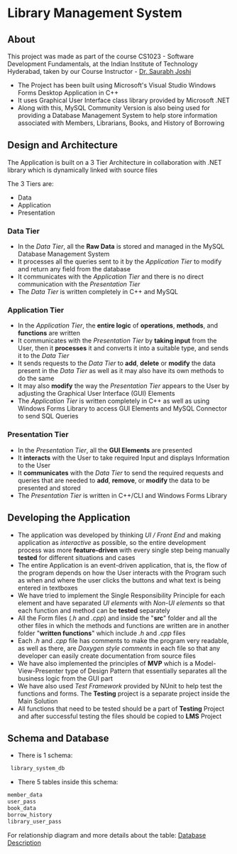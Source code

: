 # Library Management System
## About

This project was made as part of the course CS1023 - Software Development Fundamentals, at the Indian Institute of Technology Hyderabad, taken by our Course Instructor - [Dr. Saurabh Joshi](https://github.com/sbjoshi)

- The Project has been built using Microsoft's Visual Studio Windows Forms Desktop Application in C++
- It uses Graphical User Interface class library provided by Microsoft .NET
- Along with this, MySQL Community Version is also being used for providing a Database Management System to help store information associated with Members, Librarians, Books, and History of Borrowing

## Design and Architecture
The Application is built on a 3 Tier Architecture in collaboration with .NET library which is dynamically linked with source files

The 3 Tiers are:
- Data
- Application
- Presentation

### Data Tier
- In the _Data Tier_, all the **Raw Data** is stored and managed in the MySQL Database Management System
- It processes all the queries sent to it by the _Application Tier_ to modify and return any field from the database
- It communicates with the _Application Tier_ and there is no direct communication with the _Presentation Tier_
- The _Data Tier_ is written completely in C++ and MySQL

### Application Tier
- In the _Application Tier_, the **entire logic** of **operations**, **methods**, and **functions** are written
- It communicates with the _Presentation Tier_ by **taking input** from the User, then it **processes** it and converts it into a suitable type, and sends it to the _Data Tier_ 
- It sends requests to the _Data Tier_ to **add**, **delete** or **modify** the data present in the _Data Tier_ as well as it may also have its own methods to do the same
- It may also **modify** the way the _Presentation Tier_ appears to the User by adjusting the Graphical User Interface (GUI) Elements
- The _Application Tier_ is written completely in C++ as well as using Windows Forms Library to access GUI Elements and MySQL Connector to send SQL Queries

### Presentation Tier
- In the _Presentation Tier_, all the **GUI Elements** are presented
- It **interacts** with the User to take required Input and displays Information to the User
- It **communicates** with the _Data Tier_ to send the required requests and queries that are needed to **add**, **remove**, or **modify** the data to be presented and stored
- The _Presentation Tier_ is written in C++/CLI and Windows Forms Library

## Developing the Application
- The application was developed by thinking _UI / Front End_ and making application as _interactive_ as possible, so the entire development process was more **feature-driven** with every single step being manually **tested** for different situations and cases
- The entire Application is an event-driven application, that is, the flow of the program depends on how the User interacts with the Program such as when and where the user clicks the buttons and what text is being entered in textboxes
- We have tried to implement the Single Responsibility Principle for each element and have separated _UI elements_ with _Non-UI elements_ so that each function and method can be **tested** separately
- All the Form files (_.h_ and _.cpp_) and inside the "**src**" folder and all the other files in which the methods and functions are written are in another folder "**written functions**" which include _.h_ and _.cpp_ files
- Each _.h_ and _.cpp_ file has comments to make the program very readable, as well as there, are _Doxygen style comments_ in each file so that any developer can easily create documentation from source files
- We have also implemented the principles of **MVP** which is a Model-View-Presenter type of Design Pattern that essentially separates all the business logic from the GUI part
- We have also used _Test Framework_ provided by NUnit to help test the functions and forms. The **Testing** project is a separate project inside the Main Solution
- All functions that need to be tested should be a part of **Testing** Project and after successful testing the files should be copied to **LMS** Project

## Schema and Database
- There is 1 schema:  
```sql
 library_system_db
 ```
- There 5 tables inside this schema:
```sql
member_data
user_pass
book_data
borrow_history
library_user_pass
```

For relationship diagram and more details about the table: [Database Description](https://github.com/IITH-CS1023/cs1023-sdf-project-team-4/blob/main/docs/Developer-Manual.md#database-description)
